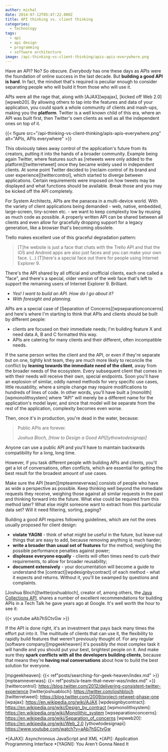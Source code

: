 ```yaml
---
author: michal
date: 2014-07-12T05:47:22.000Z
title: API thinking vs. client thinking
categories:
  - Technology
tags:
  - api
  - api design
  - programming
  - software architecture
image: /api-thinking-vs-client-thinking/apis-apis-everywhere.png
---
```


Have an API? No? So obscure. _Everybody_ has one these days as APIs were the foundation of online success in the last decade. But __building a good API is hard__. In fact, the mindset that's required is peculiar enough to consider separating people who will build it from those who will use it.

<!--more-->

APIs were all the rage that, along with [AJAX][wpajax], [kicked off Web 2.0][wpweb20]. By allowing others to tap into the features and data of your application, you could spark a whole community of clients and mash-ups, making you the __platform__. Twitter is a well known child of this era, where an API was built first, then Twitter's own clients as well as all the independent ones on top of it.

{{< figure src="/api-thinking-vs-client-thinking/apis-apis-everywhere.png" alt="APIs, APIs everywhere" >}}

This obviously takes away control of the application's future from its creators, putting it into the hands of a broader community. Example being again Twitter, where features such as [retweets were only added to the platform][twitterretweet] once they became widely used in independent clients. At some point Twitter decided to [reclaim control of its brand and user experience][twittercontrol], which started to diverge between applications. Certain requirements were imposed on how tweets may be displayed and what functions should be available. Break those and you may be kicked off the API completely.

For System Architects, APIs are the panacea in a multi-device world. With the variety of client applications being demanded - web, native, embedded, large-screen, tiny-screen etc. - we want to keep complexity low by reusing as much code as possible. A properly written API can be shared between all clients and even allow for gracefully dropping support for a legacy generation, like a browser that's becoming obsolete.

Trello makes excellent use of this graceful degradation pattern:

> [T]he website is just a face that chats with the Trello API and that the iOS and Android apps are also just faces and you can make your own face.
> (...)
> [T]here's a special face out there for people using Internet Explorer 9.

There's the API shared by all official and unofficial clients, each one called a "face", and there's a special, older version of the web face that's left to support the remaining users of Internet Explorer 9. Brilliant.

* _Yes! I want to build an API. How do I go about it?_
* _With foresight and planning._

APIs are a special case of [Separation of Concerns][wpseparationconcerns] and here's where I'm starting to think that APIs and clients should be built by different people:

* clients are focused on their immediate needs; I'm building feature X and need data A, B and C formatted this way.
* APIs are catering for many clients and their different, often incompatible needs.

If the same person writes the client and the API, or even if they're separate but on one, tightly knit team, they are much more likely to reconcile the conflict by __leaning towards the immediate need of the client__, away from the broader needs of the ecosystem. Every subsequent client that comes in with their needs will receive their own, special endpoints. Soon you'll have an explosion of similar, oddly named methods for very specific use cases, little reusability, where a simple change may require modifications to hundreds of lines of code. In other words, you'll have built a [monolith][wpmonolithsystem] where "API" will merely be a different name for the application's model layer, and since that model will be separate from the rest of the application, complexity becomes even worse.

Then, once it's in production, you're dead in the water, because:

> Public APIs are forever.
>
> <cite>Joshua Bloch, [How to Design a Good API][ythowtodesignapi]</cite>

Anyone can use a public API and you'll have to maintain backwards compatibility for a long, long time.

However, if you task different people with building APIs and clients, you'll get a lot of conversations, often conflicts, which are essential for getting the best result for the broadest amount of use cases.

Make sure the API [team][mpteamneverwas] consists of people who have as wide a perspective as possible. Keep thinking well beyond the immediate requests they receive, weighing those against all similar requests in the past and thinking forward into the future. What else could be required from this method later? What else might someone want to extract from this particular data set? Will it need filtering, sorting, paging?

Building a good API requires following guidelines, which are not the ones usually proposed for client design:

* __violate YAGNI__ - think of what might be useful in the future, but leave out things that are easy to add, because removing anything is much harder;
* __write a broader than usual set of features__ for the method, weighing the possible performance penalties against power;
* __displease everyone equally__ - clients will often times need to curb their requirements, to allow for broader reusability;
* __document extensively__ - your documentation will become a guide to understand the [contract][wpdesignbycontract] of each method - what it expects and returns. Without it, you'll be swamped by questions and complaints.

[Joshua Bloch][twitterjoshuabloch], creator of, among others, the [Java Collections API][javacollections], shares a number of excellent recommendations for building APIs in a Tech Talk he gave years ago at Google. It's well worth the hour to see it:

{{< youtube aAb7hSCtvGw >}}

If the API is done right, it's an investment that pays back many times the effort put into it. The multitude of clients that can use it, the flexibility to rapidly build features that weren't previously thought of. For any regular [software company][mpgeekheaven] it's possibly _the_ most complex task it will handle and you should put your best, brightest people on it. And make sure they __spark conflicts with all the developers building clients__, because that means they're __having real conversations__ about how to build the best solution for everyone.

[javacollections]: https://docs.oracle.com/en/java/javase/17/docs/api/java.base/java/util/Collections.html
[mpgeekheaven]: {{< ref"posts/searching-for-geek-heaven/index.md" >}}
[mpteamneverwas]: {{< ref"posts/a-team-that-never-was/index.md" >}}
[twittercontrol]: https://blog.twitter.com/2012/delivering-consistent-twitter-experience
[twitterjoshuabloch]: https://twitter.com/joshbloch
[twitterretweet]: https://blog.twitter.com/2009/project-retweet-phase-one
[wpajax]: https://en.wikipedia.org/wiki/AJAX
[wpdesignbycontract]: https://en.wikipedia.org/wiki/Design_by_contract
[wpmonolithsystem]: https://en.wikipedia.org/wiki/Monolithic_system
[wpseparationconcerns]: https://en.wikipedia.org/wiki/Separation_of_concerns
[wpweb20]: https://en.wikipedia.org/wiki/Web_2.0
[ythowtodesignapi]: https://www.youtube.com/watch?v=aAb7hSCtvGw

*[AJAX]: Asynchronous JavaScript and XML
*[API]: Application Programming Interface
*[YAGNI]: You Aren't Gonna Need It
